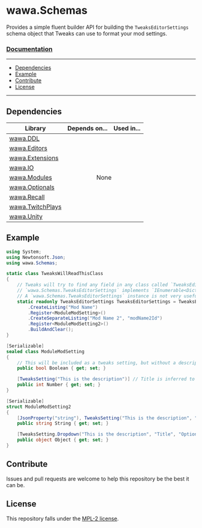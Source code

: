 # wawa.Schemas

Provides a simple fluent builder API for building the `TweaksEditorSettings` schema object that Tweaks can use to format your mod settings.

### [Documentation](https://github.com/Emik03/wawa/blob/main/apidocs/wawa.Schemas.md)

---

- [Dependencies](#dependencies)
- [Example](#example)
- [Contribute](#contribute)
- [License](#license)

---

## Dependencies

<table>
    <thead>
        <tr>
            <th>Library</th>
            <th>Depends on...</th>
            <th>Used in...</th>
        </tr>
    </thead>
    <tbody>
        <tr>
            <td><a href="https://github.com/Emik03/wawa/tree/main/wawa.DDL">wawa.DDL</a></td>
            <td align="center" colspan="2" rowspan="9" style="text-align: center;">None</td>
        </tr>
        <tr>
            <td><a href="https://github.com/Emik03/wawa/tree/main/wawa.Editors">wawa.Editors</a></td>
        </tr>
        <tr>
            <td><a href="https://github.com/Emik03/wawa/tree/main/wawa.Extensions">wawa.Extensions</a></td>
        </tr>
        <tr>
            <td><a href="https://github.com/Emik03/wawa/tree/main/wawa.IO">wawa.IO</a></td>
        </tr>
        <tr>
            <td><a href="https://github.com/Emik03/wawa/tree/main/wawa.Modules">wawa.Modules</a></td>
        </tr>
        <tr>
            <td><a href="https://github.com/Emik03/wawa/tree/main/wawa.Optionals">wawa.Optionals</a></td>
        </tr>
        <tr>
            <td><a href="https://github.com/Emik03/wawa/tree/main/wawa.Recall">wawa.Recall</a></td>
        </tr>
        <tr>
            <td><a href="https://github.com/Emik03/wawa/tree/main/wawa.TwitchPlays">wawa.TwitchPlays</a></td>
        </tr>
        <tr>
            <td><a href="https://github.com/Emik03/wawa/tree/main/wawa.Unity">wawa.Unity</a></td>
        </tr>
    </tbody>
</table>

## Example

```csharp
using System;
using Newtonsoft.Json;
using wawa.Schemas;

static class TweaksWillReadThisClass
{
    // Tweaks will try to find any field in any class called `TweaksEditorSettings`, regardless of accessibility.
    // `wawa.Schemas.TweaksEditorSettings` implements `IEnumerable<Dictionary<string, object>>` to make this work.
    // A `wawa.Schemas.TweaksEditorSettings` instance is not very useful as a consumer, so you can leave it private. 
    static readonly TweaksEditorSettings TweaksEditorSettings = TweaksEditorSettings 
        .CreateListing("Mod Name") 
        .Register<ModuleModSetting>()
        .CreateSeparateListing("Mod Name 2", "modName2Id")
        .Register<ModuleModSetting2>()
        .BuildAndClear();
}

[Serializable]
sealed class ModuleModSetting
{
    // This will be included as a tweaks setting, but without a description, and the title be `Boolean`.
    public bool Boolean { get; set; }

    [TweaksSetting("This is the description")] // Title is inferred to be `Number`.
    public int Number { get; set; }
}

[Serializable]
struct ModuleModSetting2
{
    [JsonProperty("string"), TweaksSetting("This is the description", "Title")]
    public string String { get; set; }

    [TweaksSetting.Dropdown("This is the description", "Title", "Option 1", "Option 2", "Option 3")]
    public object Object { get; set; }
}
```

## Contribute

Issues and pull requests are welcome to help this repository be the best it can be.

## License

This repository falls under the [MPL-2 license](https://www.mozilla.org/en-US/MPL/2.0/).
